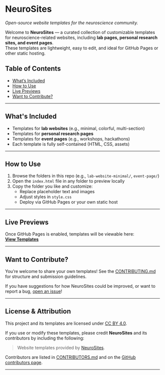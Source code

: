 # NeuroSites

*Open-source website templates for the neuroscience community.*

Welcome to **NeuroSites** — a curated collection of customizable templates for neuroscience-related websites, including **lab pages, personal research sites, and event pages**.  
These templates are lightweight, easy to edit, and ideal for GitHub Pages or other static hosting.

## Table of Contents

- [What’s Included](#whats-included)
- [How to Use](#how-to-use)
- [Live Previews](#live-previews)
- [Want to Contribute?](#want-to-contribute)
---

## What's Included

- Templates for **lab websites** (e.g., minimal, colorful, multi-section)
- Templates for **personal research pages**
- Templates for **event pages** (e.g., workshops, hackathons)
- Each template is fully self-contained (HTML, CSS, assets)

---

## How to Use

1. Browse the folders in this repo (e.g., `lab-website-minimal/`, `event-page/`)
2. Open the `index.html` file in any folder to preview locally
3. Copy the folder you like and customize:
   - Replace placeholder text and images
   - Adjust styles in `style.css`
   - Deploy via GitHub Pages or your own static host

---

## Live Previews

Once GitHub Pages is enabled, templates will be viewable here:  
**[View Templates](https://<your-username>.github.io/NeuroSites/)**

---

## Want to Contribute?

You’re welcome to share your own templates! 
See the [CONTRIBUTING.md](CONTRIBUTING.md) for structure and submission guidelines.

If you have suggestions for how NeuroSites could be improved, or want to report a bug, [open an issue](https://github.com/NeuroHackademy2025/NeuroSites/issues/new)! 

---

## License & Attribution

This project and its templates are licensed under [CC BY 4.0](LICENSE).

If you use or modify these templates, please credit **NeuroSites** and its contributors by including the following:

> Website templates provided by [NeuroSites](https://github.com/NeuroHackademy2025/NeuroSites).

Contributors are listed in [CONTRIBUTORS.md](CONTRIBUTORS.md) and on the [GitHub contributors page](https://github.com/NeuroHackademy2025/NeuroSites/graphs/contributors).

---

